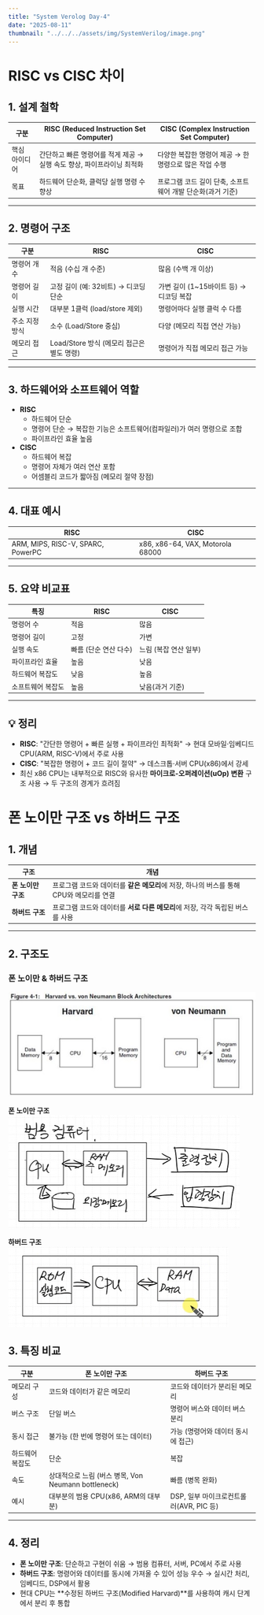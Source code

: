 ```yaml
---
title: "System Verolog Day-4"
date: "2025-08-11"
thumbnail: "../../../assets/img/SystemVerilog/image.png"
---
```


# RISC vs CISC 차이

## 1. 설계 철학
| 구분 | RISC (Reduced Instruction Set Computer) | CISC (Complex Instruction Set Computer) |
|------|----------------------------------------|-----------------------------------------|
| 핵심 아이디어 | 간단하고 빠른 명령어를 적게 제공 → 실행 속도 향상, 파이프라이닝 최적화 | 다양한 복잡한 명령어 제공 → 한 명령으로 많은 작업 수행 |
| 목표 | 하드웨어 단순화, 클럭당 실행 명령 수 향상 | 프로그램 코드 길이 단축, 소프트웨어 개발 단순화(과거 기준) |

---

## 2. 명령어 구조
| 구분 | RISC | CISC |
|------|------|------|
| 명령어 개수 | 적음 (수십 개 수준) | 많음 (수백 개 이상) |
| 명령어 길이 | 고정 길이 (예: 32비트) → 디코딩 단순 | 가변 길이 (1~15바이트 등) → 디코딩 복잡 |
| 실행 시간 | 대부분 1클럭 (load/store 제외) | 명령어마다 실행 클럭 수 다름 |
| 주소 지정 방식 | 소수 (Load/Store 중심) | 다양 (메모리 직접 연산 가능) |
| 메모리 접근 | Load/Store 방식 (메모리 접근은 별도 명령) | 명령어가 직접 메모리 접근 가능 |

---

## 3. 하드웨어와 소프트웨어 역할
- **RISC**
  - 하드웨어 단순
  - 명령어 단순 → 복잡한 기능은 소프트웨어(컴파일러)가 여러 명령으로 조합
  - 파이프라인 효율 높음
- **CISC**
  - 하드웨어 복잡
  - 명령어 자체가 여러 연산 포함
  - 어셈블리 코드가 짧아짐 (메모리 절약 장점)

---

## 4. 대표 예시
| RISC | CISC |
|------|------|
| ARM, MIPS, RISC-V, SPARC, PowerPC | x86, x86-64, VAX, Motorola 68000 |

---

## 5. 요약 비교표
| 특징 | RISC | CISC |
|------|------|------|
| 명령어 수 | 적음 | 많음 |
| 명령어 길이 | 고정 | 가변 |
| 실행 속도 | 빠름 (단순 연산 다수) | 느림 (복잡 연산 일부) |
| 파이프라인 효율 | 높음 | 낮음 |
| 하드웨어 복잡도 | 낮음 | 높음 |
| 소프트웨어 복잡도 | 높음 | 낮음(과거 기준) |

---

## 💡 정리
- **RISC**: "간단한 명령어 + 빠른 실행 + 파이프라인 최적화" → 현대 모바일·임베디드 CPU(ARM, RISC-V)에서 주로 사용
- **CISC**: "복잡한 명령어 + 코드 길이 절약" → 데스크톱·서버 CPU(x86)에서 강세
- 최신 x86 CPU는 내부적으로 RISC와 유사한 **마이크로-오퍼레이션(uOp) 변환** 구조 사용 → 두 구조의 경계가 흐려짐


# 폰 노이만 구조 vs 하버드 구조

## 1. 개념
| 구조 | 개념 |
|------|------|
| **폰 노이만 구조** | 프로그램 코드와 데이터를 **같은 메모리**에 저장, 하나의 버스를 통해 CPU와 메모리를 연결 |
| **하버드 구조** | 프로그램 코드와 데이터를 **서로 다른 메모리**에 저장, 각각 독립된 버스를 사용 |

---

## 2. 구조도

### 폰 노이만 & 하버드 구조
![alt text](../../../assets/img/CPU/day_4/image.png)

**폰 노이만 구조**
![alt text](<../../../assets/img/CPU/day_4/스크린샷 2025-08-11 125833.png>)

**하버드 구조**
![alt text](<../../../assets/img/CPU/day_4/스크린샷 2025-08-11 125920.png>)

## 3. 특징 비교
| 구분 | 폰 노이만 구조 | 하버드 구조 |
|------|---------------|-------------|
| 메모리 구성 | 코드와 데이터가 같은 메모리 | 코드와 데이터가 분리된 메모리 |
| 버스 구조 | 단일 버스 | 명령어 버스와 데이터 버스 분리 |
| 동시 접근 | 불가능 (한 번에 명령어 또는 데이터) | 가능 (명령어와 데이터 동시에 접근) |
| 하드웨어 복잡도 | 단순 | 복잡 |
| 속도 | 상대적으로 느림 (버스 병목, Von Neumann bottleneck) | 빠름 (병목 완화) |
| 예시 | 대부분의 범용 CPU(x86, ARM의 대부분) | DSP, 일부 마이크로컨트롤러(AVR, PIC 등) |

---

## 4. 정리
- **폰 노이만 구조**: 단순하고 구현이 쉬움 → 범용 컴퓨터, 서버, PC에서 주로 사용  
- **하버드 구조**: 명령어와 데이터를 동시에 가져올 수 있어 성능 우수 → 실시간 처리, 임베디드, DSP에서 활용  
- 현대 CPU는 **수정된 하버드 구조(Modified Harvard)**를 사용하여 캐시 단계에서 분리 후 통합